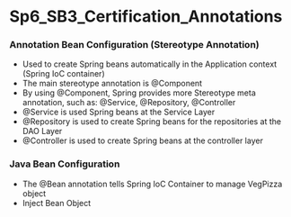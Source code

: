 # Sp6_SB3_Certification_Annotations

### Annotation Bean Configuration (Stereotype Annotation)
- Used to create Spring beans automatically in the Application context (Spring IoC container) 
- The main stereotype annotation is @Component
- By using @Component, Spring provides more Stereotype meta annotation, such as: @Service, @Repository, @Controller
- @Service is used Spring beans at the Service Layer
- @Repository is used to create Spring beans for the repositories at the DAO Layer
- @Controller is used to create Spring beans at the controller layer 


### Java Bean Configuration
- The @Bean annotation tells Spring IoC Container to manage VegPizza object 
- Inject Bean Object 

